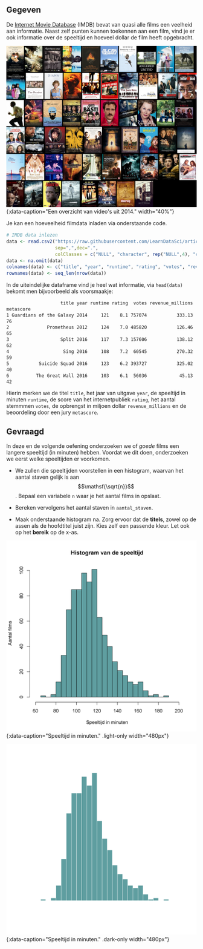 ## Gegeven

De <a href="https://www.imdb.com/" target="_blank">Internet Movie Database</a> (IMDB) bevat van quasi alle films een veelheid aan informatie. Naast zelf punten kunnen toekennen aan een film, vind je er ook informatie over de speeltijd en hoeveel dollar de film heeft opgebracht.

![Een overzicht van video's uit 2014.](media/imdb.jpg "Een overzicht van video's uit 2014."){:data-caption="Een overzicht van video's uit 2014." width="40%"}

Je kan een hoeveelheid filmdata inladen via onderstaande code.

```R
# IMDB data inlezen
data <- read.csv2("https://raw.githubusercontent.com/LearnDataSci/articles/master/Python%20Pandas%20Tutorial%20A%20Complete%20Introduction%20for%20Beginners/IMDB-Movie-Data.csv",
                  sep=",",dec=".",
                  colClasses = c("NULL", "character", rep("NULL",4), "character", rep("numeric", 5)))
data <- na.omit(data)
colnames(data) <- c("title", "year", "runtime", "rating", "votes", "revenue_millions","metascore")
rownames(data) <- seq_len(nrow(data))
```

In de uiteindelijke dataframe vind je heel wat informatie, via `head(data)` bekomt men bijvoorbeeld als voorsmaakje:

```
                    title year runtime rating  votes revenue_millions metascore
1 Guardians of the Galaxy 2014     121    8.1 757074           333.13        76
2              Prometheus 2012     124    7.0 485820           126.46        65
3                   Split 2016     117    7.3 157606           138.12        62
4                    Sing 2016     108    7.2  60545           270.32        59
5           Suicide Squad 2016     123    6.2 393727           325.02        40
6          The Great Wall 2016     103    6.1  56036            45.13        42
```

Hierin merken we de titel `title`, het jaar van uitgave `year`, de speeltijd in minuten `runtime`, de score van het internetpubliek `rating`, het aantal stemmmen `votes`, de opbrengst in miljoen dollar `revenue_millions` en de beoordeling door een jury `metascore`.

## Gevraagd

In deze en de volgende oefening onderzoeken we of *goede* films een langere speeltijd (in minuten) hebben. Voordat we dit doen, onderzoeken we eerst welke speeltijden er voorkomen.

- We zullen die speeltijden voorstellen in een histogram, waarvan het aantal staven gelijk is aan $$\mathsf{\sqrt{n}}$$. Bepaal een variabele `n` waar je het aantal films in opslaat.

- Bereken vervolgens het aantal staven in `aantal_staven`.

- Maak onderstaande histogram na. Zorg ervoor dat de **titels**, zowel op de assen als de hoofdtitel juist zijn. Kies zelf een passende kleur. Let ook op het **bereik** op de x-as.

![Speeltijd in minuten.](media/plot.png "Speeltijd in minuten."){:data-caption="Speeltijd in minuten." .light-only width="480px"}

![Speeltijd in minuten.](media/plot_dark.png "Speeltijd in minuten."){:data-caption="Speeltijd in minuten." .dark-only width="480px"}
